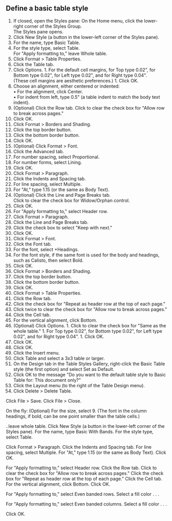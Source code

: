 ## Define a basic table style

1. If closed, open the Styles pane: On the Home menu, click the lower-right corner of the Styles Group. \
   The Styles pane opens.
1. Click New Style (a button in the lower-left corner of the Styles pane).
1. For the name, type Basic Table.
1. For the style type, select Table. \
   For "Apply formatting to," leave Whole table.
1. Click Format > Table Properties.
  1. Click the Table tab.
  1. Click Options.
    1. For the default cell margins, for Top type 0.02&quot;, for Bottom type 0.02&quot;, for Left type 0.02&quot;, and for Right type 0.04&quot;. \
       (These cell margins are aesthetic preferences.)
    1. Click OK.
  1. Choose an alignment, either centered or indented: \
    &bull; For the alignment, click Center. \
    &bull; For indent from left, type 0.5&quot; (a table indent to match the body text indent).
  1. (Optional) Click the Row tab. Click to clear the check box for "Allow row to break across pages."
  1. Click OK.
1. Click Format > Borders and Shading.
  1. Click the top border button.
  1. Click the bottom border button.
  1. Click OK.
1. (Optional) Click Format > Font.
  1. Click the Advanced tab.
  1. For number spacing, select Proportional.
  1. For number forms, select Lining.
  1. Click OK.
1. Click Format > Paragraph.
  1. Click the Indents and Spacing tab.
  1. For line spacing, select Multiple.
  1. For "At," type 1.15 (or the same as Body Text).
  1. (Optional) Click the Line and Page Breaks tab. \
     Click to clear the check box for Widow/Orphan control.
  1. Click OK.
1. For "Apply formatting to," select Header row.
1. Click Format > Paragraph.
  1. Click the Line and Page Breaks tab.
  1. Click the check box to select "Keep with next."
  1. Click OK.
1. Click Format > Font.
  1. Click the Font tab.
  1. For the font, select +Headings.
  1. For the font style, if the same font is used for the body and headings, such as Calisto, then select Bold.
  1. Click OK.
1. Click Format > Borders and Shading.
  1. Click the top border button.
  1. Click the bottom border button.
  1. Click OK.
1. Click Format > Table Properties.
  1. Click the Row tab.
  1. Click the check box for "Repeat as header row at the top of each page."
  1. Click twice to clear the check box for "Allow row to break across pages."
  1. Click the Cell tab.
  1. For the vertical alignment, click Bottom.
  1. (Optional) Click Options.
    1. Click to clear the check box for "Same as the whole table."
    1. For Top type 0.02&quot;, for Bottom type 0.02&quot;, for Left type 0.02&quot;, and for Right type 0.04&quot;.
    1. Click OK.
  1. Click OK.
1. Click OK.
1. Click the Insert menu.
1. Click Table and select a 3x3 table or larger.
1. On the Design tab in the Table Styles Gallery, right-click the Basic Table style (the first option) and select Set as Default.
1. Click OK to the message "Do you want to the default table style to Basic Table for: This document only?"
1. Click the Layout menu (to the right of the Table Design menu). 
1. Click Delete > Delete Table.

Click File > Save.
Click File > Close.


On the fly:
(Optional) For the size, select 9.
(The font in the column headings, if bold, can be one point smaller than the table cells.)

..leave whole table.
Click New Style (a button in the lower-left corner of the Styles pane).
For the name, type Basic With Bands.
For the style type, select Table.

Click Format > Paragraph.
Click the Indents and Spacing tab.
For line spacing, select Multiple.
For "At," type 1.15 (or the same as Body Text).
Click OK.

For "Apply formatting to," select Header row.
Click the Row tab.
Click to clear the check box for "Allow row to break across pages." Click the check box for "Repeat as header row at the top of each page."
Click the Cell tab.
For the vertical alignment, click Bottom.
Click OK.


For "Apply formatting to," select Even banded rows.
Select a fill color . . . 

For "Apply formatting to," select Even banded columns.
Select a fill color . . . 

Click OK.
